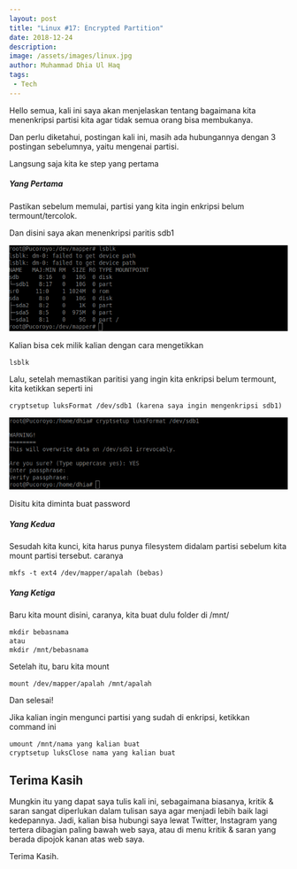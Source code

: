 ```yaml
---
layout: post
title: "Linux #17: Encrypted Partition"
date: 2018-12-24
description:  
image: /assets/images/linux.jpg
author: Muhammad Dhia Ul Haq
tags:
 - Tech
---
```


Hello semua, kali ini saya akan menjelaskan tentang bagaimana kita menenkripsi partisi kita agar tidak semua orang bisa membukanya.

Dan perlu diketahui, postingan kali ini, masih ada hubungannya dengan 3 postingan sebelumnya, yaitu mengenai partisi.

Langsung saja kita ke step yang pertama

##### Yang Pertama

Pastikan sebelum memulai, partisi yang kita ingin enkripsi belum termount/tercolok.

Dan disini saya akan menenkripsi paritis sdb1

![Placeholder](/assets/images/enkripsi1.png)

Kalian bisa cek milik kalian dengan cara mengetikkan

```console
lsblk
```
Lalu, setelah memastikan paritisi yang ingin kita enkripsi belum termount, kita ketikkan seperti ini

```console
cryptsetup luksFormat /dev/sdb1 (karena saya ingin mengenkripsi sdb1)
```

![Placeholder](/assets/images/enkripsi2.png)

Disitu kita diminta buat password

##### Yang Kedua

Sesudah kita kunci, kita harus punya filesystem didalam partisi sebelum kita mount partisi tersebut. caranya

```console
mkfs -t ext4 /dev/mapper/apalah (bebas)
```

##### Yang Ketiga

Baru kita mount disini, caranya, kita buat dulu folder di /mnt/ 

```console
mkdir bebasnama 
atau
mkdir /mnt/bebasnama
```

Setelah itu, baru kita mount

```console
mount /dev/mapper/apalah /mnt/apalah
```

Dan selesai!

Jika kalian ingin mengunci partisi yang sudah di enkripsi, ketikkan command ini

```console
umount /mnt/nama yang kalian buat
cryptsetup luksClose nama yang kalian buat
```

## Terima Kasih
Mungkin itu yang dapat saya tulis kali ini, sebagaimana biasanya, kritik & saran sangat diperlukan dalam tulisan saya agar menjadi lebih baik lagi kedepannya. Jadi, kalian bisa hubungi saya lewat Twitter, Instagram yang tertera dibagian paling bawah web saya, atau di menu kritik & saran yang berada dipojok kanan atas web saya. 

Terima Kasih.